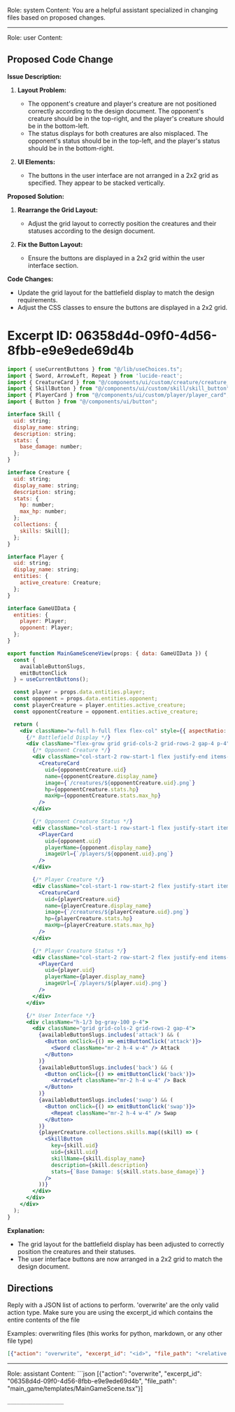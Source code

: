 Role: system
Content: You are a helpful assistant specialized in changing files based on proposed changes.
__________________
Role: user
Content: 
## Proposed Code Change
**Issue Description:**

1. **Layout Problem:**
   - The opponent's creature and player's creature are not positioned correctly according to the design document. The opponent's creature should be in the top-right, and the player's creature should be in the bottom-left.
   - The status displays for both creatures are also misplaced. The opponent's status should be in the top-left, and the player's status should be in the bottom-right.

2. **UI Elements:**
   - The buttons in the user interface are not arranged in a 2x2 grid as specified. They appear to be stacked vertically.

**Proposed Solution:**

1. **Rearrange the Grid Layout:**
   - Adjust the grid layout to correctly position the creatures and their statuses according to the design document.

2. **Fix the Button Layout:**
   - Ensure the buttons are displayed in a 2x2 grid within the user interface section.

**Code Changes:**

- Update the grid layout for the battlefield display to match the design requirements.
- Adjust the CSS classes to ensure the buttons are displayed in a 2x2 grid.

# Excerpt ID: 06358d4d-09f0-4d56-8fbb-e9e9ede69d4b
```jsx main_game/templates/MainGameScene.tsx
import { useCurrentButtons } from "@/lib/useChoices.ts";
import { Sword, ArrowLeft, Repeat } from 'lucide-react';
import { CreatureCard } from "@/components/ui/custom/creature/creature_card";
import { SkillButton } from "@/components/ui/custom/skill/skill_button";
import { PlayerCard } from "@/components/ui/custom/player/player_card";
import { Button } from "@/components/ui/button";

interface Skill {
  uid: string;
  display_name: string;
  description: string;
  stats: {
    base_damage: number;
  };
}

interface Creature {
  uid: string;
  display_name: string;
  description: string;
  stats: {
    hp: number;
    max_hp: number;
  };
  collections: {
    skills: Skill[];
  };
}

interface Player {
  uid: string;
  display_name: string;
  entities: {
    active_creature: Creature;
  };
}

interface GameUIData {
  entities: {
    player: Player;
    opponent: Player;
  };
}

export function MainGameSceneView(props: { data: GameUIData }) {
  const {
    availableButtonSlugs,
    emitButtonClick
  } = useCurrentButtons();

  const player = props.data.entities.player;
  const opponent = props.data.entities.opponent;
  const playerCreature = player.entities.active_creature;
  const opponentCreature = opponent.entities.active_creature;

  return (
    <div className="w-full h-full flex flex-col" style={{ aspectRatio: '16/9' }}>
      {/* Battlefield Display */}
      <div className="flex-grow grid grid-cols-2 grid-rows-2 gap-4 p-4">
        {/* Opponent Creature */}
        <div className="col-start-2 row-start-1 flex justify-end items-start">
          <CreatureCard
            uid={opponentCreature.uid}
            name={opponentCreature.display_name}
            image={`/creatures/${opponentCreature.uid}.png`}
            hp={opponentCreature.stats.hp}
            maxHp={opponentCreature.stats.max_hp}
          />
        </div>

        {/* Opponent Creature Status */}
        <div className="col-start-1 row-start-1 flex justify-start items-start">
          <PlayerCard
            uid={opponent.uid}
            playerName={opponent.display_name}
            imageUrl={`/players/${opponent.uid}.png`}
          />
        </div>

        {/* Player Creature */}
        <div className="col-start-1 row-start-2 flex justify-start items-end">
          <CreatureCard
            uid={playerCreature.uid}
            name={playerCreature.display_name}
            image={`/creatures/${playerCreature.uid}.png`}
            hp={playerCreature.stats.hp}
            maxHp={playerCreature.stats.max_hp}
          />
        </div>

        {/* Player Creature Status */}
        <div className="col-start-2 row-start-2 flex justify-end items-end">
          <PlayerCard
            uid={player.uid}
            playerName={player.display_name}
            imageUrl={`/players/${player.uid}.png`}
          />
        </div>
      </div>

      {/* User Interface */}
      <div className="h-1/3 bg-gray-100 p-4">
        <div className="grid grid-cols-2 grid-rows-2 gap-4">
          {availableButtonSlugs.includes('attack') && (
            <Button onClick={() => emitButtonClick('attack')}>
              <Sword className="mr-2 h-4 w-4" /> Attack
            </Button>
          )}
          {availableButtonSlugs.includes('back') && (
            <Button onClick={() => emitButtonClick('back')}>
              <ArrowLeft className="mr-2 h-4 w-4" /> Back
            </Button>
          )}
          {availableButtonSlugs.includes('swap') && (
            <Button onClick={() => emitButtonClick('swap')}>
              <Repeat className="mr-2 h-4 w-4" /> Swap
            </Button>
          )}
          {playerCreature.collections.skills.map((skill) => (
            <SkillButton
              key={skill.uid}
              uid={skill.uid}
              skillName={skill.display_name}
              description={skill.description}
              stats={`Base Damage: ${skill.stats.base_damage}`}
            />
          ))}
        </div>
      </div>
    </div>
  );
}
```

**Explanation:**

- The grid layout for the battlefield display has been adjusted to correctly position the creatures and their statuses.
- The user interface buttons are now arranged in a 2x2 grid to match the design document.

## Directions
Reply with a JSON list of actions to perform. 'overwrite' are the only valid action type. 
Make sure you are using the excerpt_id which contains the entire contents of the file

Examples:
overwriting files (this works for python, markdown, or any other file type)
```json output_example1
[{"action": "overwrite", "excerpt_id": "<id>", "file_path": "<relative file path>"}]
```

__________________
Role: assistant
Content: ```json
[{"action": "overwrite", "excerpt_id": "06358d4d-09f0-4d56-8fbb-e9e9ede69d4b", "file_path": "main_game/templates/MainGameScene.tsx"}]
```
__________________
